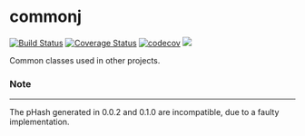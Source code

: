commonj
=======
[![Build Status](https://travis-ci.org/seeker/commonj.png?branch=master)](https://travis-ci.org/seeker/commonj)
[![Coverage Status](https://coveralls.io/repos/seeker/commonj/badge.png?branch=master)](https://coveralls.io/r/seeker/commonj?branch=master)
[![codecov](https://codecov.io/gh/seeker/commonj/branch/master/graph/badge.svg)](https://codecov.io/gh/seeker/commonj)
[![](https://jitpack.io/v/seeker/commonj.svg)](https://jitpack.io/#seeker/commonj)

Common classes used in other projects.

### Note
------
The pHash generated in 0.0.2 and 0.1.0 are incompatible, due to a faulty implementation.